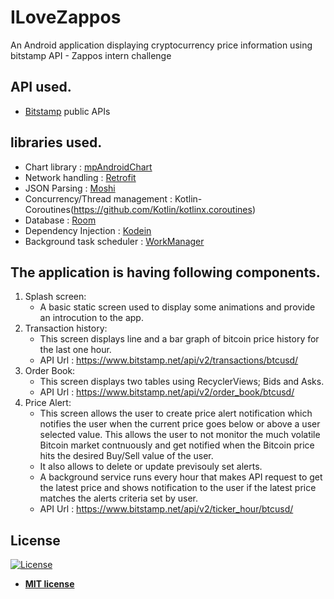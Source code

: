 # ILoveZappos
An Android application displaying cryptocurrency price information using bitstamp API - Zappos intern challenge

## API used.
- [Bitstamp](http://bitstamp.com/) public APIs

## libraries used.
- Chart library : [mpAndroidChart](https://github.com/PhilJay/MPAndroidChart)
- Network handling : [Retrofit](https://square.github.io/retrofit/)
- JSON Parsing : [Moshi](https://github.com/square/moshi)
- Concurrency/Thread management : Kotlin-Coroutines(https://github.com/Kotlin/kotlinx.coroutines)
- Database : [Room](https://developer.android.com/jetpack/androidx/releases/room)
- Dependency Injection : [Kodein](https://kodein.org/Kodein-DI/?5.0/android)
- Background task scheduler : [WorkManager](https://developer.android.com/topic/libraries/architecture/workmanager/)

## The application is having following components.
1. Splash screen: 
   - A basic static screen used to display some animations and provide an introcution to the app.
2. Transaction history: 
   - This screen displays line and a bar graph of bitcoin price history for the last one hour.
   - API Url : https://www.bitstamp.net/api/v2/transactions/btcusd/
3. Order Book:
   - This screen displays two tables using RecyclerViews; Bids and Asks.
   - API Url : https://www.bitstamp.net/api/v2/order_book/btcusd/
4. Price Alert:
   - This screen allows the user to create price alert notification which notifies the user when the current price goes below or above a user selected value. This allows the user to not monitor the much volatile Bitcoin market contnuously and get notified when the Bitcoin price hits the desired Buy/Sell value of the user.
   - It also allows to delete or update previsouly set alerts.
   - A background service runs every hour that makes API request to get the latest price and shows notification to the user if the latest price matches the alerts criteria set by user.
   - API Url : https://www.bitstamp.net/api/v2/ticker_hour/btcusd/

## License

[![License](http://img.shields.io/:license-mit-blue.svg?style=flat-square)](http://badges.mit-license.org)
- **[MIT license](http://opensource.org/licenses/mit-license.php)**
